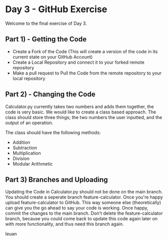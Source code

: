 # Day 3 - GitHub Exercise
Welcome to the final exercise of Day 3. 

## Part 1) - Getting the Code
  -  Create a Fork of the Code (This will create a version of the code in its current state on your GitHub Account)
  -  Create a Local Repository and connect it to your forked remote repository
  -  Make a pull request to Pull the Code from the remote repository to your local repository
## Part 2) - Changing the Code
Calculator.py currently takes two numbers and adds them together, the code is very basic. We would like to create a class based approach.
The class should store three things; the two numbers the user inputted, and the output of an operation.

The class should have the following methods:
  - Addition
  - Subtraction
  - Multiplication
  - Division
  - Modular Arithmetic

## Part 3) Branches and Uploading
Updating the Code in Calculator.py should not be done on the main branch. You should create a seperate branch feature-calculator. Once you're happy upload feature-calculator to GitHub. This way someone else (theoretically) can give you the go ahead to say your code is working. Once happy, commit the changes to the main branch. Don't delete the feature-calculator branch, because you could come back to update this code again later on with more functionality, and thus need this branch again.

Ieuan
